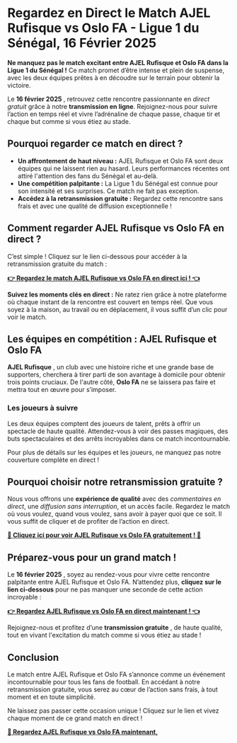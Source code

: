 # Regardez en Direct le Match AJEL Rufisque vs Oslo FA - Ligue 1 du Sénégal, 16 Février 2025

**Ne manquez pas le match excitant entre AJEL Rufisque et Oslo FA dans la Ligue 1 du Sénégal !** Ce match promet d’être intense et plein de suspense, avec les deux équipes prêtes à en découdre sur le terrain pour obtenir la victoire.

Le **16 février 2025** , retrouvez cette rencontre passionnante en _direct gratuit_ grâce à notre **transmission en ligne**. Rejoignez-nous pour suivre l’action en temps réel et vivre l’adrénaline de chaque passe, chaque tir et chaque but comme si vous étiez au stade.

## Pourquoi regarder ce match en direct ?

- **Un affrontement de haut niveau :** AJEL Rufisque et Oslo FA sont deux équipes qui ne laissent rien au hasard. Leurs performances récentes ont attiré l'attention des fans du Sénégal et au-delà.
- **Une compétition palpitante :** La Ligue 1 du Sénégal est connue pour son intensité et ses surprises. Ce match ne fait pas exception.
- **Accédez à la retransmission gratuite :** Regardez cette rencontre sans frais et avec une qualité de diffusion exceptionnelle !

## Comment regarder AJEL Rufisque vs Oslo FA en direct ?

C’est simple ! Cliquez sur le lien ci-dessous pour accéder à la retransmission gratuite du match :

[**👉 Regardez le match AJEL Rufisque vs Oslo FA en direct ici ! 👈**](https://tinyurl.com/livestreamfreeo?st=AJEL+Rufisque+vs+Oslo+FA&si=ghc)

**Suivez les moments clés en direct :** Ne ratez rien grâce à notre plateforme où chaque instant de la rencontre est couvert en temps réel. Que vous soyez à la maison, au travail ou en déplacement, il vous suffit d’un clic pour voir le match.

## Les équipes en compétition : AJEL Rufisque et Oslo FA

**AJEL Rufisque** , un club avec une histoire riche et une grande base de supporters, cherchera à tirer parti de son avantage à domicile pour obtenir trois points cruciaux. De l'autre côté, **Oslo FA** ne se laissera pas faire et mettra tout en œuvre pour s’imposer.

### Les joueurs à suivre

Les deux équipes comptent des joueurs de talent, prêts à offrir un spectacle de haute qualité. Attendez-vous à voir des passes magiques, des buts spectaculaires et des arrêts incroyables dans ce match incontournable.

Pour plus de détails sur les équipes et les joueurs, ne manquez pas notre couverture complète en direct !

## Pourquoi choisir notre retransmission gratuite ?

Nous vous offrons une **expérience de qualité** avec des _commentaires en direct_, une _diffusion sans interruption_, et un accès facile. Regardez le match où vous voulez, quand vous voulez, sans avoir à payer quoi que ce soit. Il vous suffit de cliquer et de profiter de l’action en direct.

[**🎯 Cliquez ici pour voir AJEL Rufisque vs Oslo FA gratuitement ! 🎯**](https://tinyurl.com/livestreamfreeo?st=AJEL+Rufisque+vs+Oslo+FA&si=ghc)

## Préparez-vous pour un grand match !

Le **16 février 2025** , soyez au rendez-vous pour vivre cette rencontre palpitante entre AJEL Rufisque et Oslo FA. N’attendez plus, **cliquez sur le lien ci-dessous** pour ne pas manquer une seconde de cette action incroyable :

[**👉 Regardez AJEL Rufisque vs Oslo FA en direct maintenant ! 👈**](https://tinyurl.com/livestreamfreeo?st=AJEL+Rufisque+vs+Oslo+FA&si=ghc)

Rejoignez-nous et profitez d’une **transmission gratuite** , de haute qualité, tout en vivant l'excitation du match comme si vous étiez au stade !

## Conclusion

Le match entre AJEL Rufisque et Oslo FA s’annonce comme un événement incontournable pour tous les fans de football. En accédant à notre retransmission gratuite, vous serez au cœur de l’action sans frais, à tout moment et en toute simplicité.

Ne laissez pas passer cette occasion unique ! Cliquez sur le lien et vivez chaque moment de ce grand match en direct !

[**👀 Regardez AJEL Rufisque vs Oslo FA maintenant,**](https://tinyurl.com/livestreamfreeo?st=AJEL+Rufisque+vs+Oslo+FA&si=ghc)
